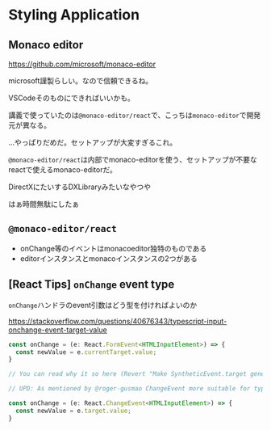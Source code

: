 # Styling Application

## Monaco editor

https://github.com/microsoft/monaco-editor

microsoft謹製らしい。なので信頼できるね。

VSCodeそのものにできればいいかも。

講義で使っていたのは`@monaco-editor/react`で、こっちは`monaco-editor`で開発元が異なる。

...やっぱりだめだ。セットアップが大変すぎるこれ。

`@monaco-editor/react`は内部でmonaco-editorを使う、セットアップが不要なreactで使えるmonaco-editorだ。

DirectXにたいするDXLibraryみたいなやつや

はぁ時間無駄にしたぁ

## `@monaco-editor/react`

- onChange等のイベントはmonacoeditor独特のものである
- editorインスタンスとmonacoインスタンスの2つがある



## [React Tips] `onChange` event type

`onChange`ハンドラのevent引数はどう型を付ければよいのか

https://stackoverflow.com/questions/40676343/typescript-input-onchange-event-target-value

```TypeScript
const onChange = (e: React.FormEvent<HTMLInputElement>) => {
  const newValue = e.currentTarget.value;
}

// You can read why it so here (Revert "Make SyntheticEvent.target generic, not SyntheticEvent.currentTarget.").

// UPD: As mentioned by @roger-gusmao ChangeEvent more suitable for typing form events.

const onChange = (e: React.ChangeEvent<HTMLInputElement>) => {
  const newValue = e.target.value;
}
```